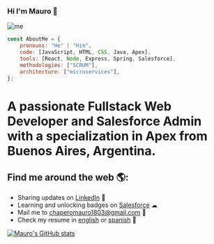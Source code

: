 ### Hi I'm Mauro 👋
![me](https://github.com/MauroChapero/maurochapero/assets/89491320/5d9d436d-a903-4ce6-876c-136b394ec97b)
```js
const AboutMe = {
    pronouns: "He" | "Him",
    code: [JavaScript, HTML, CSS, Java, Apex],
    tools: [React, Node, Express, Spring, Salesforce],
    methodologies: ["SCRUM"],
    architecture: ["microservices"],
};
```
# A passionate Fullstack Web Developer and Salesforce Admin with a specialization in Apex from Buenos Aires, Argentina.

## Find me around the web 🌎:
- Sharing updates on [LinkedIn](https://www.linkedin.com/in/mauro-nahuel-chapero/) 🚀
- Learning and unlocking badges on [Salesforce](https://trailblazer.me/id/mchapero) ☁
- Mail me to [chaperomauro1803@gmail.com](mailto:lunde@adobe.com?subject=[GitHub]) 💼
- Check my resume in [english](https://drive.google.com/file/d/1c5_aWIid4koUWZgHjVQx_DpXWpYr1HV7/view?usp=sharing) or [spanish](https://drive.google.com/file/d/1EhaH-6APilmQB1akhAmPt72qh1cc1xjE/view?usp=sharing) 📃

[![Mauro's GitHub stats](https://github-readme-stats.vercel.app/api?username=maurochapero)](https://github.com/anuraghazra/github-readme-stats)
<!--
**MauroChapero/maurochapero** is a ✨ _special_ ✨ repository because its `README.md` (this file) appears on your GitHub profile.

Here are some ideas to get you started:

- 🔭 I’m currently working on ...
- 🌱 I’m currently learning ...
- 👯 I’m looking to collaborate on ...
- 🤔 I’m looking for help with ...
- 💬 Ask me about ...
- 📫 How to reach me: ...
- 😄 Pronouns: ...
- ⚡ Fun fact: ...
-->
